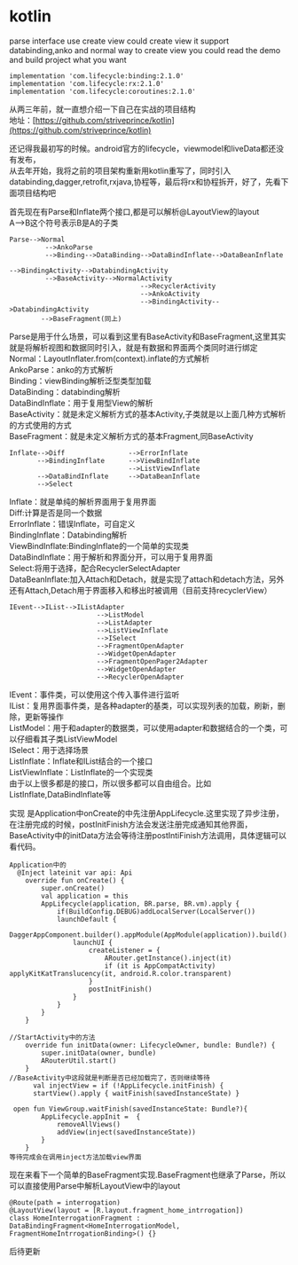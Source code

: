 # kotlin
parse interface use create view could create view
it support databinding,anko and normal way to create view
you could read the demo and build project what you want 

```
implementation 'com.lifecycle:binding:2.1.0'
implementation 'com.lifecycle:rx:2.1.0'
implementation 'com.lifecycle:coroutines:2.1.0'
```

从两三年前，就一直想介绍一下自己在实战的项目结构<br>
地址：[https://github.com/striveprince/kotlin](https://github.com/striveprince/kotlin)

还记得我最初写的时候。android官方的lifecycle，viewmodel和liveData都还没有发布，<br>
从去年开始，我将之前的项目架构重新用kotlin重写了，同时引入databinding,dagger,retrofit,rxjava,协程等，最后将rx和协程拆开，好了，先看下面项目结构吧

首先现在有Parse和Inflate两个接口,都是可以解析@LayoutView的layout<br>
A-->B这个符号表示B是A的子类
```
Parse-->Normal
         -->AnkoParse 
         -->Binding-->DataBinding-->DataBindInflate-->DataBeanInflate
                                                                            -->BindingActivity-->DatabindingActivity
         -->BaseActivity-->NormalActivity
                                 -->RecyclerActivity
                                 -->AnkoActivity
                                 -->BindingActivity-->DatabindingActivity
        -->BaseFragment(同上)
```
Parse是用于什么场景，可以看到这里有BaseActivity和BaseFragment,这里其实就是将解析视图和数据同时引入，就是有数据和界面两个类同时进行绑定<br>
Normal：LayoutInflater.from(context).inflate的方式解析<br>
AnkoParse：anko的方式解析<br>
Binding：viewBinding解析泛型类型加载<br>
DataBinding：databinding解析<br>
DataBindInflate：用于复用型View的解析<br>
BaseActivity：就是未定义解析方式的基本Activity,子类就是以上面几种方式解析的方式使用的方式<br>
BaseFragment：就是未定义解析方式的基本Fragment,同BaseActivity<br>
```
Inflate-->Diff                -->ErrorInflate
       -->BindingInflate      -->ViewBindInflate
                              -->ListViewInflate
       -->DataBindInflate     -->DataBeanInflate
       -->Select
```
Inflate：就是单纯的解析界面用于复用界面<br>
Diff:计算是否是同一个数据<br>
ErrorInflate：错误Inflate，可自定义<br>
BindingInflate：Databinding解析<br>
ViewBindInflate:BindingInflate的一个简单的实现类<br>
DataBindInflate：用于解析和界面分开，可以用于复用界面<br>
Select:将用于选择，配合RecyclerSelectAdapter<br>
DataBeanInflate:加入Attach和Detach，就是实现了attach和detach方法，另外还有Attach,Detach用于界面移入和移出时被调用（目前支持recyclerView）<br>
```
IEvent-->IList-->IListAdapter
                      -->ListModel
                      -->ListAdapter
                      -->ListViewInflate
                      -->ISelect
                      -->FragmentOpenAdapter
                      -->WidgetOpenAdapter
                      -->FragmentOpenPager2Adapter
                      -->WidgetOpenAdapter
                      -->RecyclerOpenAdapter
```
IEvent：事件类，可以使用这个传入事件进行监听<br>
IList：复用界面事件类，是各种adapter的基类，可以实现列表的加载，刷新，删除，更新等操作<br>
ListModel：用于和adapter的数据类，可以使用adapter和数据结合的一个类，可以仔细看其子类ListViewModel<br>
ISelect：用于选择场景<br>
ListInflate：Inflate和IList结合的一个接口<br>
ListViewInflate：ListInflate的一个实现类<br>
由于以上很多都是的接口，所以很多都可以自由组合。比如ListInflate,DataBindInflate等<br>

 实现
 是Application中onCreate的中先注册AppLifecycle.这里实现了异步注册，在注册完成的时候，postInitFinish方法会发送注册完成通知其他界面，BaseActivity中的initData方法会等待注册postIntiFinish方法调用，具体逻辑可以看代码。<br>
```
Application中的
  @Inject lateinit var api: Api
    override fun onCreate() {
        super.onCreate()
        val application = this
        AppLifecycle(application, BR.parse, BR.vm).apply {
            if(BuildConfig.DEBUG)addLocalServer(LocalServer())
            launchDefault {
                DaggerAppComponent.builder().appModule(AppModule(application)).build().inject(application)
                launchUI {
                    createListener = {
                        ARouter.getInstance().inject(it)
                        if (it is AppCompatActivity) applyKitKatTranslucency(it, android.R.color.transparent)
                    }
                    postInitFinish()
                }
            }
        }
    }

//StartActivity中的方法
    override fun initData(owner: LifecycleOwner, bundle: Bundle?) {
        super.initData(owner, bundle)
        ARouterUtil.start()
    }
//BaseActivity中这段就是判断是否已经加载完了，否则继续等待
      val injectView = if (!AppLifecycle.initFinish) {
      startView().apply { waitFinish(savedInstanceState) }

 open fun ViewGroup.waitFinish(savedInstanceState: Bundle?){
        AppLifecycle.appInit =  {
            removeAllViews()
            addView(inject(savedInstanceState))
        }
    }
等待完成会在调用inject方法加载view界面

```

现在来看下一个简单的BaseFragment实现.BaseFragment也继承了Parse，所以可以直接使用Parse中解析LayoutView中的layout<br>
```
@Route(path = interrogation)
@LayoutView(layout = [R.layout.fragment_home_intrrogation])
class HomeInterrogationFragment : DataBindingFragment<HomeInterrogationModel, FragmentHomeIntrrogationBinding>() {}
```
后待更新


















